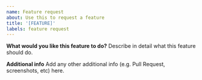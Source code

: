 ```yaml
---
name: Feature request
about: Use this to request a feature
title: '[FEATURE]'
labels: feature request
---
```


**What would you like this feature to do?**
Describe in detail what this feature should do.

**Additional info**
Add any other additional info (e.g. Pull Request, screenshots, etc) here.
